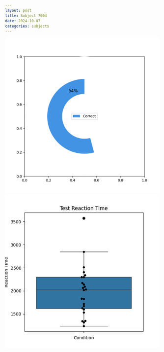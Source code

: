 ```yaml
---
layout: post
title: Subject 7004
date: 2024-10-07
categories: subjects
---
```


![](data/7004/run-6/7004_FN_acc_test.png)
![](data/7004/run-6/7004_FN_rt.png)
